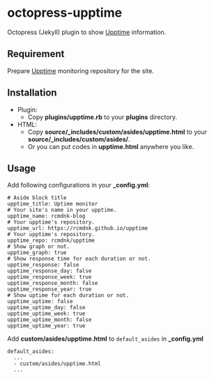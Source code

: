 # octopress-upptime

Octopress (Jekyll) plugin to show [Upptime](https://upptime.js.org/) information.

## Requirement

Prepare [Upptime](https://upptime.js.org/) monitoring repository for the site.

## Installation

* Plugin:
    * Copy **plugins/upptime.rb** to your **plugins** directory.
* HTML:
    * Copy **source/_includes/custom/asides/upptime.html** to your **source/_includes/custom/asides/**.
    * Or you can put codes in **upptime.html** anywhere you like.

## Usage

Add following configurations in your **_config.yml**:


```
# Aside block title
upptime_title: Uptime monitor
# Your site's name in your upptime.
upptime_name: rcmdnk-blog
# Your upptime's repository.
upptime_url: https://rcmdnk.github.io/upptime
# Your upptime's repository.
upptime_repo: rcmdnk/upptime
# Show graph or not.
upptime_graph: true
# Show response time for each duration or not.
upptime_response: false
upptime_response_day: false
upptime_response_week: true
upptime_response_month: false
upptime_response_year: true
# Show uptime for each duration or not.
upptime_uptime: false
upptime_uptime_day: false
upptime_uptime_week: true
upptime_uptime_month: false
upptime_uptime_year: true
```

Add **custom/asides/upptime.html** to `default_asides` in **_config.yml**


```
default_asides:
  ...
  - custom/asides/upptime.html
  ...
```
